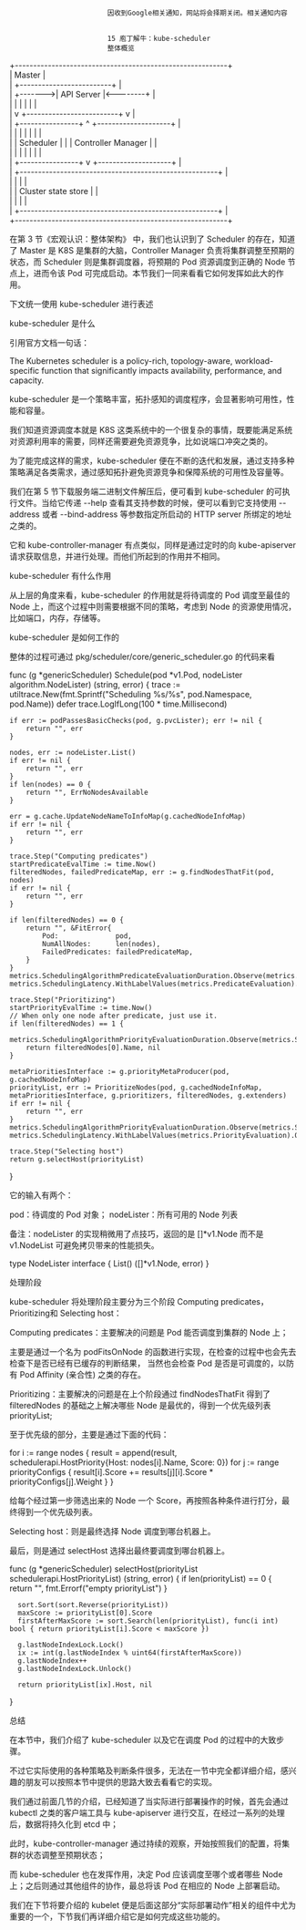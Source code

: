 
                            
                            因收到Google相关通知，网站将会择期关闭。相关通知内容
                            
                            
                            15 庖丁解牛：kube-scheduler
                            整体概览

+----------------------------------------------------------+          
| Master                                                   |          
|              +-------------------------+                 |          
|     +------->|        API Server       |<--------+       |          
|     |        |                         |         |       |          
|     v        +-------------------------+         v       |          
|   +----------------+     ^      +--------------------+   |          
|   |                |     |      |                    |   |          
|   |   Scheduler    |     |      | Controller Manager |   |          
|   |                |     |      |                    |   |          
|   +----------------+     v      +--------------------+   |          
| +------------------------------------------------------+ |          
| |                                                      | |          
| |                Cluster state store                   | |          
| |                                                      | |          
| +------------------------------------------------------+ |          
+----------------------------------------------------------+          


在第 3 节《宏观认识：整体架构》 中，我们也认识到了 Scheduler 的存在，知道了 Master 是 K8S 是集群的大脑，Controller Manager 负责将集群调整至预期的状态，而 Scheduler 则是集群调度器，将预期的 Pod 资源调度到正确的 Node 节点上，进而令该 Pod 可完成启动。本节我们一同来看看它如何发挥如此大的作用。

下文统一使用 kube-scheduler 进行表述

kube-scheduler 是什么

引用官方文档一句话：


The Kubernetes scheduler is a policy-rich, topology-aware, workload-specific function that significantly impacts availability, performance, and capacity.


kube-scheduler 是一个策略丰富，拓扑感知的调度程序，会显著影响可用性，性能和容量。

我们知道资源调度本就是 K8S 这类系统中的一个很复杂的事情，既要能满足系统对资源利用率的需要，同样还需要避免资源竞争，比如说端口冲突之类的。

为了能完成这样的需求，kube-scheduler 便在不断的迭代和发展，通过支持多种策略满足各类需求，通过感知拓扑避免资源竞争和保障系统的可用性及容量等。

我们在第 5 节下载服务端二进制文件解压后，便可看到 kube-scheduler 的可执行文件。当给它传递 --help 查看其支持参数的时候，便可以看到它支持使用 --address 或者 --bind-address 等参数指定所启动的 HTTP server 所绑定的地址之类的。

它和 kube-controller-manager 有点类似，同样是通过定时的向 kube-apiserver 请求获取信息，并进行处理。而他们所起到的作用并不相同。

kube-scheduler 有什么作用

从上层的角度来看，kube-scheduler 的作用就是将待调度的 Pod 调度至最佳的 Node 上，而这个过程中则需要根据不同的策略，考虑到 Node 的资源使用情况，比如端口，内存，存储等。

kube-scheduler 是如何工作的

整体的过程可通过 pkg/scheduler/core/generic_scheduler.go 的代码来看

func (g *genericScheduler) Schedule(pod *v1.Pod, nodeLister algorithm.NodeLister) (string, error) {
	trace := utiltrace.New(fmt.Sprintf("Scheduling %s/%s", pod.Namespace, pod.Name))
	defer trace.LogIfLong(100 * time.Millisecond)

	if err := podPassesBasicChecks(pod, g.pvcLister); err != nil {
		return "", err
	}

	nodes, err := nodeLister.List()
	if err != nil {
		return "", err
	}
	if len(nodes) == 0 {
		return "", ErrNoNodesAvailable
	}

	err = g.cache.UpdateNodeNameToInfoMap(g.cachedNodeInfoMap)
	if err != nil {
		return "", err
	}

	trace.Step("Computing predicates")
	startPredicateEvalTime := time.Now()
	filteredNodes, failedPredicateMap, err := g.findNodesThatFit(pod, nodes)
	if err != nil {
		return "", err
	}

	if len(filteredNodes) == 0 {
		return "", &FitError{
			Pod:              pod,
			NumAllNodes:      len(nodes),
			FailedPredicates: failedPredicateMap,
		}
	}
	metrics.SchedulingAlgorithmPredicateEvaluationDuration.Observe(metrics.SinceInMicroseconds(startPredicateEvalTime))
	metrics.SchedulingLatency.WithLabelValues(metrics.PredicateEvaluation).Observe(metrics.SinceInSeconds(startPredicateEvalTime))

	trace.Step("Prioritizing")
	startPriorityEvalTime := time.Now()
	// When only one node after predicate, just use it.
	if len(filteredNodes) == 1 {
		metrics.SchedulingAlgorithmPriorityEvaluationDuration.Observe(metrics.SinceInMicroseconds(startPriorityEvalTime))
		return filteredNodes[0].Name, nil
	}

	metaPrioritiesInterface := g.priorityMetaProducer(pod, g.cachedNodeInfoMap)
	priorityList, err := PrioritizeNodes(pod, g.cachedNodeInfoMap, metaPrioritiesInterface, g.prioritizers, filteredNodes, g.extenders)
	if err != nil {
		return "", err
	}
	metrics.SchedulingAlgorithmPriorityEvaluationDuration.Observe(metrics.SinceInMicroseconds(startPriorityEvalTime))
	metrics.SchedulingLatency.WithLabelValues(metrics.PriorityEvaluation).Observe(metrics.SinceInSeconds(startPriorityEvalTime))

	trace.Step("Selecting host")
	return g.selectHost(priorityList)
}


它的输入有两个：


pod：待调度的 Pod 对象；
nodeLister：所有可用的 Node 列表


备注：nodeLister 的实现稍微用了点技巧，返回的是 []*v1.Node 而不是 v1.NodeList 可避免拷贝带来的性能损失。

type NodeLister interface {
	List() ([]*v1.Node, error)
}


处理阶段

kube-scheduler 将处理阶段主要分为三个阶段 Computing predicates，Prioritizing和 Selecting host：


Computing predicates：主要解决的问题是 Pod 能否调度到集群的 Node 上；


主要是通过一个名为 podFitsOnNode 的函数进行实现，在检查的过程中也会先去检查下是否已经有已缓存的判断结果， 当然也会检查 Pod 是否是可调度的，以防有 Pod Affinity (亲合性) 之类的存在。


Prioritizing：主要解决的问题是在上个阶段通过 findNodesThatFit 得到了 filteredNodes 的基础之上解决哪些 Node 是最优的，得到一个优先级列表 priorityList;


至于优先级的部分，主要是通过下面的代码：

  for i := range nodes {
  	result = append(result, schedulerapi.HostPriority{Host: nodes[i].Name, Score: 0})
  	for j := range priorityConfigs {
  		result[i].Score += results[j][i].Score * priorityConfigs[j].Weight
  	}
  }


给每个经过第一步筛选出来的 Node 一个 Score，再按照各种条件进行打分，最终得到一个优先级列表。


Selecting host：则是最终选择 Node 调度到哪台机器上。


最后，则是通过 selectHost 选择出最终要调度到哪台机器上。

  func (g *genericScheduler) selectHost(priorityList schedulerapi.HostPriorityList) (string, error) {
      if len(priorityList) == 0 {
          return "", fmt.Errorf("empty priorityList")
      }
  
      sort.Sort(sort.Reverse(priorityList))
      maxScore := priorityList[0].Score
      firstAfterMaxScore := sort.Search(len(priorityList), func(i int) bool { return priorityList[i].Score < maxScore })
  
      g.lastNodeIndexLock.Lock()
      ix := int(g.lastNodeIndex % uint64(firstAfterMaxScore))
      g.lastNodeIndex++
      g.lastNodeIndexLock.Unlock()
  
      return priorityList[ix].Host, nil
  }


总结

在本节中，我们介绍了 kube-scheduler 以及它在调度 Pod 的过程中的大致步骤。

不过它实际使用的各种策略及判断条件很多，无法在一节中完全都详细介绍，感兴趣的朋友可以按照本节中提供的思路大致去看看它的实现。

我们通过前面几节的介绍，已经知道了当实际进行部署操作的时候，首先会通过 kubectl 之类的客户端工具与 kube-apiserver 进行交互，在经过一系列的处理后，数据将持久化到 etcd 中；

此时，kube-controller-manager 通过持续的观察，开始按照我们的配置，将集群的状态调整至预期状态；

而 kube-scheduler 也在发挥作用，决定 Pod 应该调度至哪个或者哪些 Node 上；之后则通过其他组件的协作，最总将该 Pod 在相应的 Node 上部署启动。

我们在下节将要介绍的 kubelet 便是后面这部分“实际部署动作”相关的组件中尤为重要的一个，下节我们再详细介绍它是如何完成这些功能的。

                        
                        
                            